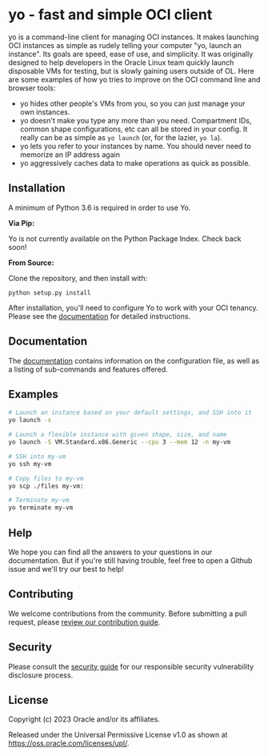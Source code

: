 # yo - fast and simple OCI client

yo is a command-line client for managing OCI instances. It makes launching OCI
instances as simple as rudely telling your computer "yo, launch an instance".
Its goals are speed, ease of use, and simplicity. It was originally designed to
help developers in the Oracle Linux team quickly launch disposable VMs for
testing, but is slowly gaining users outside of OL. Here are some examples of
how yo tries to improve on the OCI command line and browser tools:

- yo hides other people's VMs from you, so you can just manage your own
  instances.
- yo doesn't make you type any more than you need. Compartment IDs, common shape
  configurations, etc can all be stored in your config. It really can be as
  simple as `yo launch` (or, for the lazier, `yo la`).
- yo lets you refer to your instances by name. You should never need to memorize
  an IP address again
- yo aggressively caches data to make operations as quick as possible.

## Installation

A minimum of Python 3.6 is required in order to use Yo.

**Via Pip:**

Yo is not currently available on the Python Package Index. Check back soon!

**From Source:**

Clone the repository, and then install with:

    python setup.py install

After installation, you'll need to configure Yo to work with your OCI tenancy.
Please see the [documentation][] for detailed instructions.

## Documentation

The [documentation][] contains information on the configuration file, as well as
a listing of sub-commands and features offered.

## Examples

```bash
# Launch an instance based on your default settings, and SSH into it
yo launch -s

# Launch a flexible instance with given shape, size, and name
yo launch -S VM.Standard.x86.Generic --cpu 3 --mem 12 -n my-vm

# SSH into my-vm
yo ssh my-vm

# Copy files to my-vm
yo scp ./files my-vm:

# Terminate my-vm
yo terminate my-vm
```

## Help

We hope you can find all the answers to your questions in our documentation. But
if you're still having trouble, feel free to open a Github issue and we'll try
our best to help!

## Contributing

We welcome contributions from the community. Before submitting a pull request,
please [review our contribution guide][contributing].

## Security

Please consult the [security guide][security] for our responsible security
vulnerability disclosure process.

## License

Copyright (c) 2023 Oracle and/or its affiliates.

Released under the Universal Permissive License v1.0 as shown at
https://oss.oracle.com/licenses/upl/.

[documentation]: https://oracle-samples.github.io/yo/
[contributing]: ./CONTRIBUTING.md
[security]: ./SECURITY.md
